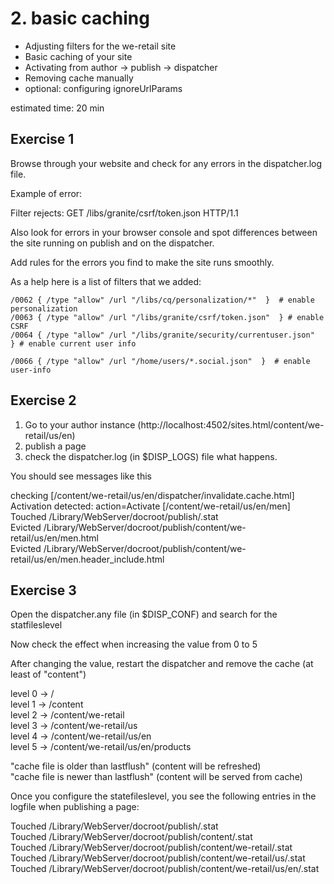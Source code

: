 # 2. basic caching
* Adjusting filters for the we-retail site
* Basic caching of your site
* Activating from author -> publish -> dispatcher
* Removing cache manually
* optional: configuring ignoreUrlParams

estimated time: 20 min

## Exercise 1

Browse through your website and check for any errors in the dispatcher.log file.

Example of error:

Filter rejects: GET /libs/granite/csrf/token.json HTTP/1.1

Also look for errors in your browser console and spot differences between the site
running on publish and on the dispatcher.

Add rules for the errors you find to make the site runs smoothly.

As a help here is a list of filters that we added:

`/0062 { /type "allow" /url "/libs/cq/personalization/*"  }  # enable personalization`  
`/0063 { /type "allow" /url "/libs/granite/csrf/token.json"  } # enable CSRF`  
`/0064 { /type "allow" /url "/libs/granite/security/currentuser.json"  } # enable current user info`  

`/0066 { /type "allow" /url "/home/users/*.social.json"  }  # enable user-info`

## Exercise 2

1. Go to your author instance (http://localhost:4502/sites.html/content/we-retail/us/en)
2. publish a page
3. check the dispatcher.log (in $DISP_LOGS) file what happens.

You should see messages like this

checking [/content/we-retail/us/en/dispatcher/invalidate.cache.html]  
Activation detected: action=Activate [/content/we-retail/us/en/men]  
Touched /Library/WebServer/docroot/publish/.stat  
Evicted /Library/WebServer/docroot/publish/content/we-retail/us/en/men.html  
Evicted /Library/WebServer/docroot/publish/content/we-retail/us/en/men.header_include.html  


## Exercise 3

Open the dispatcher.any file (in $DISP_CONF) and search for the statfileslevel

Now check the effect when increasing the value from 0 to 5

After changing the value, restart the dispatcher and remove the cache (at least of "content")

level 0 -> /  
level 1 -> /content  
level 2 -> /content/we-retail  
level 3 -> /content/we-retail/us  
level 4 -> /content/we-retail/us/en  
level 5 -> /content/we-retail/us/en/products  

"cache file is older than lastflush" (content will be refreshed)  
"cache file is newer than lastflush" (content will be served from cache)

Once you configure the statefileslevel, you see the following entries in the logfile when publishing a page:

Touched /Library/WebServer/docroot/publish/.stat  
Touched /Library/WebServer/docroot/publish/content/.stat  
Touched /Library/WebServer/docroot/publish/content/we-retail/.stat  
Touched /Library/WebServer/docroot/publish/content/we-retail/us/.stat  
Touched /Library/WebServer/docroot/publish/content/we-retail/us/en/.stat  
